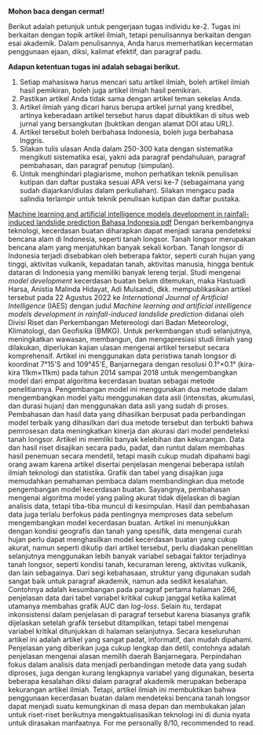 **Mohon baca dengan cermat!**

Berikut adalah petunjuk untuk pengerjaan tugas individu ke-2. Tugas ini berkaitan dengan topik artikel ilmiah, tetapi penulisannya berkaitan dengan esai akademik. Dalam penulisannya, Anda harus memerhatikan kecermatan penggunaan ejaan, diksi, kalimat efektif, dan paragraf padu.

**Adapun ketentuan tugas ini adalah sebagai berikut.**
1.  Setiap mahasiswa harus mencari satu artikel ilmiah, boleh artikel ilmiah hasil pemikiran, boleh juga artikel ilmiah hasil pemikiran.
2.  Pastikan artikel Anda tidak sama dengan artikel teman sekelas Anda.
3.  Artikel ilmiah yang dicari harus berupa artikel jurnal yang kredibel, artinya keberadaan artikel tersebut harus dapat dibuktikan di situs web jurnal yang bersangkutan (buktikan dengan alamat DOI atau URL).
4.  Artikel tersebut boleh berbahasa Indonesia, boleh juga berbahasa Inggris.
5.  Silakan tulis ulasan Anda dalam 250-300 kata dengan sistematika mengikuti sistematika esai, yakni ada paragraf pendahuluan, paragraf pembahasan, dan paragraf penutup (simpulan).
6.  Untuk menghindari plagiarisme, mohon perhatikan teknik penulisan kutipan dan daftar pustaka sesuai APA versi ke-7 (sebagaimana yang sudah diajarkan/diulas dalam perkuliahan). Silakan mengacu pada salindia terlampir untuk teknik penulisan kutipan dan daftar pustaka.


[Machine learning and artificial intelligence models development in rainfall-induced landslide prediction Bahasa Indonesia.pdf](file:///C:/Users/vince/Documents/BINUS/Assignments/Semester%201/AoL/Machine%20learning%20and%20artificial%20intelligence%20models%20development%20in%20rainfall-induced%20landslide%20prediction%20Bahasa%20Indonesia.pdf)
	Dengan berkembangnya teknologi, kecerdasan buatan diharapkan dapat menjadi sarana pendeteksi bencana alam di Indonesia, seperti tanah longsor. Tanah longsor merupakan bencana alam yang menjatuhkan banyak sekali korban. Tanah longsor di Indonesia terjadi disebabkan oleh beberapa faktor, seperti curah hujan yang tinggi, aktivitas vulkanik, kepadatan tanah, aktivitas manusia, hingga bentuk dataran di Indonesia yang memiliki banyak lereng terjal. Studi mengenai *model development* kecerdasan buatan belum ditemukan, maka Hastuadi Harsa, Anistia Malinda Hidayat, Adi Mulsandi, dkk. mempublikasikan artikel tersebut pada 22 Agustus 2022 ke *International Journal of Artificial Intelligence* (IAES)  dengan judul *Machine learning and artificial intelligence models development in rainfall-induced landslide prediction* didanai oleh Divisi Riset dan Perkembangan Metereologi dari Badan Meteorologi, Klimatologi, dan Geofisika (BMKG). Untuk perkembangan studi selanjutnya, meningkatkan wawasan, membangun, dan mengapresiasi studi ilmiah yang dilakukan, diperlukan kajian ulasan mengenai artikel tersebut secara komprehensif.
	Artikel ini menggunakan data peristiwa tanah longsor di koordinat 7°15'S and 109°45'E, Banjarnegara dengan resolusi 0.1°×0.1° (kira-kira 11km×11km) pada tahun 2014 sampai 2018 untuk mengembangkan model dari empat algoritma kecerdasan buatan sebagai metode penelitiannya. Pengembangan model ini menggunakan dua metode dalam mengembangkan model yaitu menggunakan data asli (intensitas, akumulasi, dan durasi hujan) dan menggunakan data asli yang sudah di proses. Pembahasan dan hasil data yang dihasilkan berpusat pada perbandingan model terbaik yang dihasilkan dari dua metode tersebut dan terbukti bahwa pemrosesan data meningkatkan kinerja dan akurasi dari model pendeteksi tanah longsor.
	Artikel ini memliki banyak kelebihan dan kekurangan. Data dan hasil riset disajikan secara padu, padat, dan runtut dalam membahas hasil penemuan secara mendetil, tetapi masih cukup mudah dipahami bagi orang awam karena artikel disertai penjelasan mengenai beberapa istilah ilmiah teknologi dan statistika. Grafik dan tabel yang disajikan juga memudahkan pemahaman pembaca dalam membandingkan dua metode pengembangan model kecerdasan buatan. Sayangnya, pembahasan mengenai algoritma model yang paling akurat tidak dijelaskan di bagian analisis data, tetapi tiba-tiba muncul di kesimpulan. Hasil dan pembahasan data juga terlalu berfokus pada pentingnya memproses data sebelum mengembangkan model kecerdasan buatan. Artikel ini menunjukkan dengan kondisi geografis dan tanah yang spesifik, data mengenai curah hujan perlu dapat menghasilkan model kecerdasan buatan yang cukup akurat, namun seperti dikutip dari artikel tersebut, perlu diadakan penelitian selanjutnya menggunakan lebih banyak variabel sebagai faktor terjadinya tanah longsor, seperti kondisi tanah, kecuraman lereng, aktivitas vulkanik, dan lain sebagainya. Dari segi kebahasaan, struktur yang digunakan sudah sangat baik untuk paragraf akademik, namun ada sedikit kesalahan. Contohnya adalah kesumbangan pada paragraf pertama halaman 266, penjelasan data dari tabel variabel kritikal cukup janggal ketika kalimat utamanya membahas grafik AUC dan *log-loss*. Selain itu, terdapat inkonsistensi dalam penjelasan di paragraf tersebut karena biasanya grafik dijelaskan setelah grafik tersebut ditampilkan, tetapi tabel mengenai variabel kritikal ditunjukkan di halaman selanjutnya.
	Secara keseluruhan artikel ini adalah artikel yang sangat padat, informatif, dan mudah dipahami. Penjelasan yang diberikan juga cukup lengkap dan detil, contohnya adalah penjelasan mengenai alasan memilih daerah Banjarnegara. Perpindahan fokus dalam analisis data menjadi perbandingan metode data yang sudah diproses, juga dengan kurang lengkapnya variabel yang digunakan, beserta beberapa kesalahan diksi dalam paragraf akademik merupakan beberapa kekurangan artikel ilmiah. Tetapi, artikel ilmiah ini membuktikan bahwa penggunaan kecerdasan buatan dalam mendeteksi bencana tanah longsor dapat menjadi suatu kemungkinan di masa depan dan membukakan jalan untuk riset-riset berikutnya mengaktualisasikan teknologi ini di dunia nyata untuk dirasakan manfaatnya. For me personally 8/10, recommended to read. 
